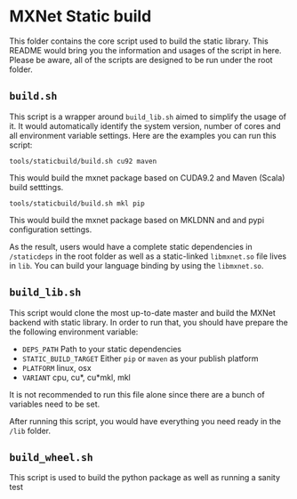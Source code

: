 # MXNet Static build

This folder contains the core script used to build the static library. This README would bring you the information and usages of the script in here. Please be aware, all of the scripts are designed to be run under the root folder.

## `build.sh`
This script is a wrapper around `build_lib.sh` aimed to simplify the usage of it. It would automatically identify the system version, number of cores and all environment variable settings. Here are the examples you can run this script:

```
tools/staticbuild/build.sh cu92 maven
```
This would build the mxnet package based on CUDA9.2 and Maven (Scala) build setttings.
```
tools/staticbuild/build.sh mkl pip
```
This would build the mxnet package based on MKLDNN and and pypi configuration settings.

As the result, users would have a complete static dependencies in `/staticdeps` in the root folder as well as a static-linked `libmxnet.so` file lives in `lib`. You can build your language binding by using the `libmxnet.so`.

## `build_lib.sh`
This script would clone the most up-to-date master and build the MXNet backend with static library. In order to run that, you should have prepare the the following environment variable:

- `DEPS_PATH` Path to your static dependencies
- `STATIC_BUILD_TARGET` Either `pip` or `maven` as your publish platform
- `PLATFORM` linux, osx
- `VARIANT` cpu, cu*, cu*mkl, mkl

It is not recommended to run this file alone since there are a bunch of variables need to be set.

After running this script, you would have everything you need ready in the `/lib` folder.

## `build_wheel.sh`
This script is used to build the python package as well as running a sanity test